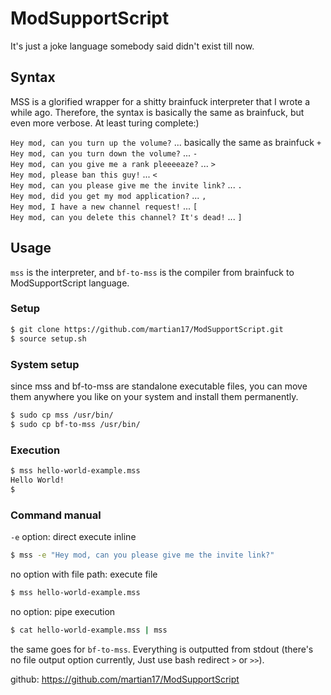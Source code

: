 # ModSupportScript
It's just a joke language somebody said didn't exist till now.

## Syntax
MSS is a glorified wrapper for a shitty brainfuck interpreter that I wrote a while ago. Therefore, the syntax is basically the same as brainfuck, but even more verbose. At least turing complete:)  

`Hey mod, can you turn up the volume?` ... basically the same as brainfuck `+`  
`Hey mod, can you turn down the volume?` ... `-`  
`Hey mod, can you give me a rank pleeeeaze?` ... `>`  
`Hey mod, please ban this guy!` ... `<`  
`Hey mod, can you please give me the invite link?` ... `.`  
`Hey mod, did you get my mod application?` ... `,`  
`Hey mod, I have a new channel request!` ... `[`  
`Hey mod, can you delete this channel? It's dead!` ... `]`  

## Usage
`mss` is the interpreter, and `bf-to-mss` is the compiler from brainfuck to ModSupportScript language.
### Setup
```bash
$ git clone https://github.com/martian17/ModSupportScript.git
$ source setup.sh
```
### System setup
since mss and bf-to-mss are standalone executable files, you can move them anywhere you like on your system and install them permanently.
```bash
$ sudo cp mss /usr/bin/
$ sudo cp bf-to-mss /usr/bin/
```
### Execution
```bash
$ mss hello-world-example.mss
Hello World!
$
```
### Command manual
`-e` option: direct execute inline
```bash
$ mss -e "Hey mod, can you please give me the invite link?"
```
no option with file path: execute file
```bash
$ mss hello-world-example.mss
```
no option: pipe execution
```bash
$ cat hello-world-example.mss | mss
```
the same goes for `bf-to-mss`. Everything is outputted from stdout (there's no file output option currently, Just use bash redirect `>` or `>>`).


github: https://github.com/martian17/ModSupportScript
